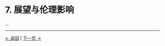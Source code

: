 # 7. 展望与伦理影响

...

---
<div class="navigation-links">
<a href="../06_我们的实际任务/" class="nav-link prev-link">← 返回</a> | <a href="../08_意识的未来/" class="nav-link next-link">下一页 →</a>
</div>
